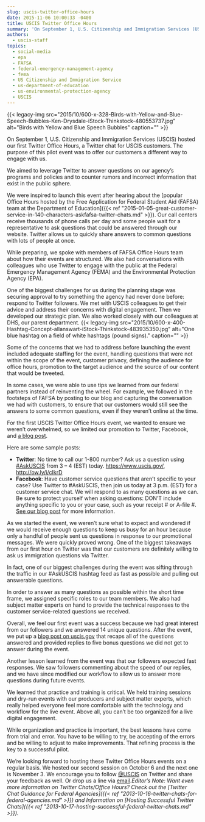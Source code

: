 ```yaml
---
slug: uscis-twitter-office-hours
date: 2015-11-06 10:00:33 -0400
title: USCIS Twitter Office Hours
summary: 'On September 1, U.S. Citizenship and Immigration Services (USCIS) hosted our first Twitter Office Hours, a Twitter chat for USCIS customers. The purpose of this pilot event was to offer our customers a different way to engage with us. We aimed to leverage Twitter to answer questions on our agency’s programs and policies and to'
authors:
  - uscis-staff
topics:
  - social-media
  - epa
  - FAFSA
  - federal-emergency-management-agency
  - fema
  - US Citizenship and Immigration Service
  - us-department-of-education
  - us-environmental-protection-agency
  - USCIS
---
```


{{< legacy-img src="2015/10/600-x-328-Birds-with-Yellow-and-Blue-Speech-Bubbles-Ken-Drysdale-iStock-Thinkstock-480553737.jpg" alt="Birds with Yellow and Blue Speech Bubbles" caption="" >}} 

On September 1, U.S. Citizenship and Immigration Services (USCIS) hosted our first Twitter Office Hours, a Twitter chat for USCIS customers. The purpose of this pilot event was to offer our customers a different way to engage with us.

We aimed to leverage Twitter to answer questions on our agency’s programs and policies and to counter rumors and incorrect information that exist in the public sphere.

We were inspired to launch this event after hearing about the [popular Office Hours hosted by the Free Application for Federal Student Aid (FAFSA) team at the Department of Education]({{< ref "2015-01-05-great-customer-service-in-140-characters-askfafsa-twitter-chats.md" >}}). Our call centers receive thousands of phone calls per day and some people wait for a representative to ask questions that could be answered through our website. Twitter allows us to quickly share answers to common questions with lots of people at once.

While preparing, we spoke with members of FAFSA Office Hours team about how their events are structured. We also had conversations with colleagues who use Twitter to engage with the public at the Federal Emergency Management Agency (FEMA) and the Environmental Protection Agency (EPA).

One of the biggest challenges for us during the planning stage was securing approval to try something the agency had never done before: respond to Twitter followers. We met with USCIS colleagues to get their advice and address their concerns with digital engagement. Then we developed our strategic plan. We also worked closely with our colleagues at DHS, our parent department. {{< legacy-img src="2015/10/600-x-400-Hashtag-Concept-allanswart-iStock-Thinkstock-483935350.jpg" alt="One blue hashtag on a field of white hashtags (pound signs)." caption="" >}} 

Some of the concerns that we had to address before launching the event included adequate staffing for the event, handling questions that were not within the scope of the event, customer privacy, defining the audience for office hours, promotion to the target audience and the source of our content that would be tweeted.

In some cases, we were able to use tips we learned from our federal partners instead of reinventing the wheel. For example, we followed in the footsteps of FAFSA by posting to our blog and capturing the conversation we had with customers, to ensure that our customers would still see the answers to some common questions, even if they weren’t online at the time.

For the first USCIS Twitter Office Hours event, we wanted to ensure we weren’t overwhelmed, so we limited our promotion to Twitter, Facebook, and [a blog post](http://blog.uscis.gov/2015/08/askuscis-during-our-first-twitter.html).

Here are some sample posts:

  * **Twitter**: No time to call our 1-800 number? Ask us a question using [#AskUSCIS](https://twitter.com/hashtag/AskUSCIS?src=hash) from 3 &#8211; 4 (EST) today. <https://www.uscis.gov/>, <http://ow.ly/i/cIkrD>
  * **Facebook**: Have customer service questions that aren&#8217;t specific to your case? Use Twitter to #‎AskUSCIS‬‬‬‬‬‬‬‬‬‬‬, then join us today at 3 p.m. (EST) for a customer service chat. We will respond to as many questions as we can. Be sure to protect yourself when asking questions: DON’T include anything specific to you or your case, such as your receipt # or A-file #. [See our blog post](http://blog.uscis.gov/2015/08/askuscis-during-our-first-twitter.html) for more information.

As we started the event, we weren’t sure what to expect and wondered if we would receive enough questions to keep us busy for an hour because only a handful of people sent us questions in response to our promotional messages. We were quickly proved wrong. One of the biggest takeaways from our first hour on Twitter was that our customers are definitely willing to ask us immigration questions via Twitter.

In fact, one of our biggest challenges during the event was sifting through the traffic in our #AskUSCIS hashtag feed as fast as possible and pulling out answerable questions.

In order to answer as many questions as possible within the short time frame, we assigned specific roles to our team members. We also had subject matter experts on hand to provide the technical responses to the customer service-related questions we received.

Overall, we feel our first event was a success because we had great interest from our followers and we answered 14 unique questions. After the event, we put up a [blog post on uscis.gov](http://blog.uscis.gov/2015/09/heres-what-you-missed-during-our-first.html) that recaps all of the questions answered and provided replies to five bonus questions we did not get to answer during the event.

Another lesson learned from the event was that our followers expected fast responses. We saw followers commenting about the speed of our replies, and we have since modified our workflow to allow us to answer more questions during future events.

We learned that practice and training is critical. We held training sessions and dry-run events with our producers and subject matter experts, which really helped everyone feel more comfortable with the technology and workflow for the live event. Above all, you can’t be too organized for a live digital engagement.

While organization and practice is important, the best lessons have come from trial and error. You have to be willing to try, be accepting of the errors and be willing to adjust to make improvements. That refining process is the key to a successful pilot.

We’re looking forward to hosting these Twitter Office Hours events on a regular basis. We hosted our second session on October 6 and the next one is November 3. We encourage you to follow [@USCIS](https://twitter.com/USCIS?ref_src=twsrc%5Egoogle%7Ctwcamp%5Eserp%7Ctwgr%5Eauthor) on Twitter and share your feedback as well. Or drop us a line via [email](mailto:public.engagement@uscis.dhs.gov)._Editor&#8217;s Note: Want even more information on Twitter Chats/Office Hours? Check out the [Twitter Chat Guidance for Federal Agencies]({{< ref "2013-10-16-twitter-chats-for-federal-agencies.md" >}}) and Information on [Hosting Successful Twitter Chats]({{< ref "2013-10-17-hosting-successful-federal-twitter-chats.md" >}})._